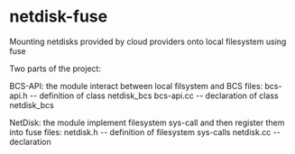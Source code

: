 netdisk-fuse
============

Mounting netdisks provided by cloud providers onto local filesystem using fuse 

Two parts of the project:

BCS-API:  the module interact between local filsystem and BCS
	files:
	bcs-api.h   -- definition of class netdisk_bcs
	bcs-api.cc	-- declaration of class netdisk_bcs


NetDisk:  the module implement filesystem sys-call and then register them into fuse
	files:
	netdisk.h	-- definition of filesystem sys-calls
	netdisk.cc	-- declaration

